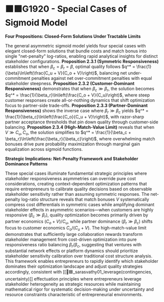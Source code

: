 # 🟧🟩G1920 - Special Cases of Sigmoid Model

**Four Propositions: Closed-Form Solutions Under Tractable Limits**

The general asymmetric sigmoid model yields four special cases with elegant closed-form solutions that bundle costs and match bonus into single "net-penalty" log-ratios, enabling rapid analytical insights for distinct stakeholder configurations. **Proposition 2.3.1 (Symmetric Responsiveness)** establishes that when $\beta_c = \beta_r = \beta$, optimal quality follows $q^* = \frac{1}{\beta}\ln\left(\frac{C_u + V}{C_o + V}\right)$, balancing net under-commitment penalties against net over-commitment penalties with equal stakeholder steepness. **Proposition 2.3.2 (Customer-Dominant Responsiveness)** demonstrates that when $\beta_c \gg \beta_r$, the solution becomes $q^* = \frac{1}{\beta_r}\ln\left(\frac{C_o + V}{C_u}\right)$, where steep customer responses create all-or-nothing dynamics that shift optimization focus to partner-side trade-offs. **Proposition 2.3.3 (Partner-Dominant Responsiveness)** shows the inverse case where $\beta_r \gg \beta_c$ yields $q^* = \frac{1}{\beta_c}\ln\left(\frac{C_o}{C_u + V}\right)$, with razor-sharp partner acceptance thresholds that pin down quality through customer-side balancing. **Proposition 2.3.4 (High-Match-Value Limit)** reveals that when $V \gg C_u, C_o$, the solution simplifies to $q^* = \frac{1}{\beta_c + \beta_r}\ln\left(\frac{\beta_r}{\beta_c}\right)$, where overwhelming match bonuses drive pure probability maximization through marginal gain equalization across sigmoid functions.

**Strategic Implications: Net-Penalty Framework and Stakeholder Dominance Patterns**

These special cases illuminate fundamental strategic principles where stakeholder responsiveness asymmetries can override pure cost considerations, creating context-dependent optimization patterns that require entrepreneurs to calibrate quality decisions based on observable stakeholder sensitivity rather than assuming symmetric responses. The net-penalty log-ratio structure reveals that match bonuses $V$ systematically compress cost differentials in symmetric cases while amplifying dominant stakeholder effects in asymmetric scenarios—when customers are highly responsive ($\beta_c \gg \beta_r$), quality optimization becomes primarily driven by partner economics $(C_o + V)/C_u$, while partner dominance ($\beta_r \gg \beta_c$) shifts focus to customer economics $C_o/(C_u + V)$. The high-match-value limit demonstrates that sufficiently large collaboration rewards transform stakeholder management from cost-driven optimization into pure responsiveness ratio balancing $\beta_r/\beta_c$, suggesting that ventures with substantial network effects or platform dynamics should prioritize stakeholder sensitivity calibration over traditional cost structure analysis. This framework enables entrepreneurs to rapidly identify which stakeholder dominates their optimization landscape and adjust quality strategies accordingly, consistent with [[📜🟦_sarasvathy01_leverage(contingencies, uncertainty)]] effectuation principles where entrepreneurs leverage stakeholder heterogeneity as strategic resources while maintaining mathematical rigor for systematic decision-making under uncertainty and resource constraints characteristic of entrepreneurial environments.